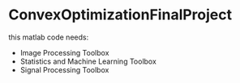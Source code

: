 # ConvexOptimizationFinalProject

this matlab code needs:
-   Image Processing Toolbox
-   Statistics and Machine Learning Toolbox
-   Signal Processing Toolbox